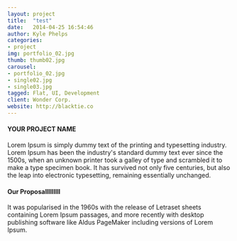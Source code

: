 ```yaml
---
layout: project
title:  "test"
date:   2014-04-25 16:54:46
author: Kyle Phelps
categories:
- project
img: portfolio_02.jpg 
thumb: thumb02.jpg
carousel:
- portfolio_02.jpg
- single02.jpg
- single03.jpg
tagged: Flat, UI, Development
client: Wonder Corp.
website: http://blacktie.co
---
```

#### YOUR PROJECT NAME
Lorem Ipsum is simply dummy text of the printing and typesetting industry. Lorem Ipsum has been the industry's standard dummy text ever since the 1500s, when an unknown printer took a galley of type and scrambled it to make a type specimen book. It has survived not only five centuries, but also the leap into electronic typesetting, remaining essentially unchanged.

#### Our Proposalllllllll
It was popularised in the 1960s with the release of Letraset sheets containing Lorem Ipsum passages, and more recently with desktop publishing software like Aldus PageMaker including versions of Lorem Ipsum.
